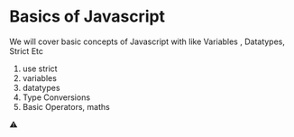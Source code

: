 # Basics of Javascript 

We will cover basic concepts of Javascript with like Variables , Datatypes, Strict Etc 

1. use strict 
2. variables
3. datatypes 
4. Type Conversions
5. Basic Operators, maths

:warning: